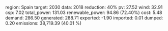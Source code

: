 region: Spain
target: 2030
data: 2018
reduction: 40%
pv: 27.52
wind: 32.91
csp: 7.02
total_power: 131.03
renewable_power: 94.86 (72.40%)
cost: 5.48
demand: 286.50
generated: 288.71
exported: -1.90
imported: 0.01
dumped: 0.20
emissions: 38,719.39 (40.01 %)

